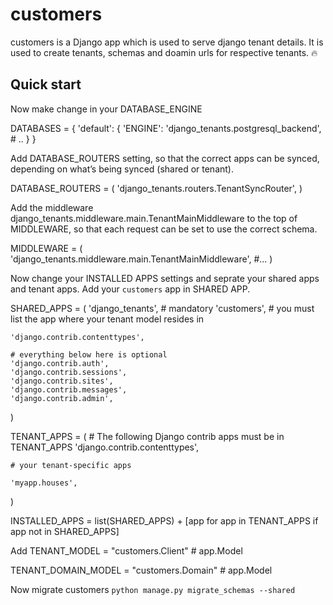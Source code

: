 
customers
=====

customers is a Django app which is used to serve django tenant details. It is used to create tenants, schemas and doamin urls for respective tenants. :fire:

Quick start
-----------

Now make change in your DATABASE_ENGINE

DATABASES = {
    'default': {
        'ENGINE': 'django_tenants.postgresql_backend',
        # ..
    }
}

Add DATABASE_ROUTERS setting, so that the correct apps can be synced, depending on what’s being synced (shared or tenant).

DATABASE_ROUTERS = (
    'django_tenants.routers.TenantSyncRouter',
)

Add the middleware django_tenants.middleware.main.TenantMainMiddleware to the top of MIDDLEWARE, so that each request can be set to use the correct schema.

MIDDLEWARE = (
    'django_tenants.middleware.main.TenantMainMiddleware',
    #...
)

Now change your INSTALLED APPS settings and seprate your shared apps and tenant apps. Add your `customers` app in SHARED APP.

SHARED_APPS = (
    'django_tenants',  # mandatory
    'customers', # you must list the app where your tenant model resides in

    'django.contrib.contenttypes',

    # everything below here is optional
    'django.contrib.auth',
    'django.contrib.sessions',
    'django.contrib.sites',
    'django.contrib.messages',
    'django.contrib.admin',
)

TENANT_APPS = (
    # The following Django contrib apps must be in TENANT_APPS
    'django.contrib.contenttypes',

    # your tenant-specific apps

    'myapp.houses',
)

INSTALLED_APPS = list(SHARED_APPS) + [app for app in TENANT_APPS if app not in SHARED_APPS]


Add TENANT_MODEL = "customers.Client" # app.Model

TENANT_DOMAIN_MODEL = "customers.Domain"  # app.Model

Now migrate customers `python manage.py migrate_schemas --shared`
